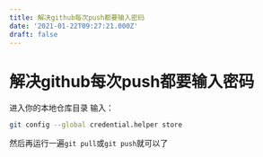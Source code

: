 ```yaml
---
title: 解决github每次push都要输入密码
date: '2021-01-22T09:27:21.000Z'
draft: false
---
```


# 解决github每次push都要输入密码

进入你的本地仓库目录 输入：

```bash
git config --global credential.helper store
```

然后再运行一遍`git pull`或`git push`就可以了

